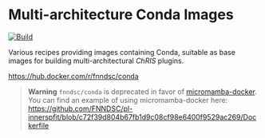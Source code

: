 # Multi-architecture Conda Images

[![Build](https://github.com/FNNDSC/conda-multiarch/actions/workflows/build.yml/badge.svg)](https://github.com/FNNDSC/conda-multiarch/actions)

Various recipes providing images containing Conda,
suitable as base images for building multi-architectural
_ChRIS_ plugins.

https://hub.docker.com/r/fnndsc/conda

> **Warning**
> `fnndsc/conda` is deprecated in favor of [micromamba-docker](https://github.com/mamba-org/micromamba-docker).
> You can find an example of using micromamba-docker here:
> https://github.com/FNNDSC/pl-innerspfit/blob/c72f39d804b67fb1d9c08cf98e6400f9529ac269/Dockerfile
